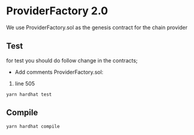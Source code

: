 # ProviderFactory 2.0

We use ProviderFactory.sol as the genesis contract for the chain provider
## Test
for test you should do follow change in the contracts;
- Add comments
  ProviderFactory.sol:
1. line 505
```
yarn hardhat test
```
## Compile
```
yarn hardhat compile
```
